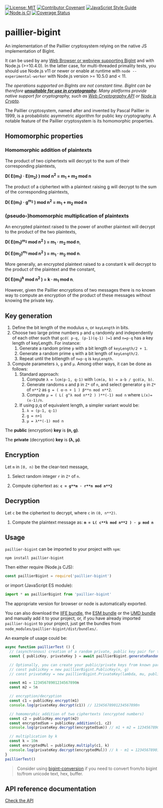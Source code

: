 [![License: MIT](https://img.shields.io/badge/License-MIT-yellow.svg)](https://opensource.org/licenses/MIT)
[![Contributor Covenant](https://img.shields.io/badge/Contributor%20Covenant-2.1-4baaaa.svg)](CODE_OF_CONDUCT.md)
[![JavaScript Style Guide](https://img.shields.io/badge/code_style-standard-brightgreen.svg)](https://standardjs.com)
[![Node.js CI](https://github.com/juanelas/paillier-bigint/workflows/Node.js%20CI/badge.svg)](https://github.com/juanelas/paillier-bigint/actions?query=workflow%3A%22Node.js+CI%22)
[![Coverage Status](https://coveralls.io/repos/github/juanelas/paillier-bigint/badge.svg?branch=master)](https://coveralls.io/github/juanelas/paillier-bigint?branch=master)

# paillier-bigint

An implementation of the Paillier cryptosystem relying on the native JS implementation of BigInt. 

It can be used by any [Web Browser or webview supporting BigInt](https://developer.mozilla.org/en-US/docs/Web/JavaScript/Reference/Global_Objects/BigInt#Browser_compatibility) and with Node.js (>=10.4.0). In the latter case, for multi-threaded primality tests, you should use Node.js v11 or newer or enable at runtime with `node --experimental-worker` with Node.js version >= 10.5.0 and < 11.

_The operations supported on BigInts are not constant time. BigInt can be therefore **[unsuitable for use in cryptography](https://www.chosenplaintext.ca/articles/beginners-guide-constant-time-cryptography.html).** Many platforms provide native support for cryptography, such as [Web Cryptography API](https://w3c.github.io/webcrypto/) or [Node.js Crypto](https://nodejs.org/dist/latest/docs/api/crypto.html)._

The Paillier cryptosystem, named after and invented by Pascal Paillier in 1999, is a probabilistic asymmetric algorithm for public key cryptography. A notable feature of the Paillier cryptosystem is its homomorphic properties.

## Homomorphic properties

### Homomorphic addition of plaintexts

The product of two ciphertexts will decrypt to the sum of their corresponding plaintexts,

**D( E(m<sub>1</sub>) · E(m<sub>2</sub>) ) mod n<sup>2</sup> = m<sub>1</sub> + m<sub>2</sub> mod n**

The product of a ciphertext with a plaintext raising g will decrypt to the sum of the corresponding plaintexts,

**D( E(m<sub>1</sub>) · g<sup>m<sub>2</sub></sup> ) mod n<sup>2</sup> = m<sub>1</sub> + m<sub>2</sub> mod n**

### (pseudo-)homomorphic multiplication of plaintexts

An encrypted plaintext raised to the power of another plaintext will decrypt to the product of the two plaintexts,

**D( E(m<sub>1</sub>)<sup>m<sub>2</sub></sup> mod n<sup>2</sup> ) = m<sub>1</sub> · m<sub>2</sub> mod n**,

**D( E(m<sub>2</sub>)<sup>m<sub>1</sub></sup> mod n<sup>2</sup> ) = m<sub>1</sub> · m<sub>2</sub> mod n**.

More generally, an encrypted plaintext raised to a constant k will decrypt to the product of the plaintext and the
constant,

**D( E(m<sub>1</sub>)<sup>k</sup> mod n<sup>2</sup> ) = k · m<sub>1</sub> mod n**.

However, given the Paillier encryptions of two messages there is no known way to compute an encryption of the product of
these messages without knowing the private key.

## Key generation

1. Define the bit length of the modulus `n`, or `keyLength` in bits.
2. Choose two large prime numbers `p` and `q` randomly and independently of each other such that `gcd( p·q, (p-1)(q-1) )=1` and `n=p·q` has a key length of keyLength. For instance:
   1. Generate a random prime `p` with a bit length of `keyLength/2 + 1`.
   2. Generate a random prime `q` with a bit length of `keyLength/2`.
   3. Repeat until the bitlength of `n=p·q` is `keyLength`.
3. Compute parameters `λ`, `g` and `μ`. Among other ways, it can be done as follows:
   1. Standard approach:
      1. Compute `λ = lcm(p-1, q-1)` with `lcm(a, b) = a·b / gcd(a, b)`.
      2. Generate randoms `α` and `β` in `Z*` of `n`, and select generator `g` in `Z*` of `n**2` as `g = ( α·n + 1 ) β**n mod n**2`.
      3. Compute `μ = ( L( g^λ mod n**2 ) )**(-1) mod n` where `L(x)=(x-1)/n`.
   2. If using p,q of equivalent length, a simpler variant would be:
      1. `λ = (p-1, q-1)`
      2. `g = n+1`
      3. `μ = λ**(-1) mod n`
   
The **public** (encryption) **key** is **(n, g)**.

The **private** (decryption) **key** is **(λ, μ)**. 
  
## Encryption
Let `m` in `[0, n)` be the clear-text message,

1. Select random integer `r` in `Z*` of `n`.

2. Compute ciphertext as: **`c = g**m · r**n mod n**2`**

## Decryption
Let `c` be the ciphertext to decrypt, where `c` in `(0, n**2)`.

1. Compute the plaintext message as: **`m = L( c**λ mod n**2 ) · μ mod n`**

## Usage

`paillier-bigint` can be imported to your project with `npm`:

```console
npm install paillier-bigint
```

Then either require (Node.js CJS):

```javascript
const paillierBigint = require('paillier-bigint')
```

or import (JavaScript ES module):

```javascript
import * as paillierBigint from 'paillier-bigint'
```

The appropriate version for browser or node is automatically exported.

You can also download the [IIFE bundle](https://raw.githubusercontent.com/juanelas/paillier-bigint/master/dist/bundles/iife.js), the [ESM bundle](https://raw.githubusercontent.com/juanelas/paillier-bigint/master/dist/bundles/esm.min.js) or the [UMD bundle](https://raw.githubusercontent.com/juanelas/paillier-bigint/master/dist/bundles/umd.js) and manually add it to your project, or, if you have already imported `paillier-bigint` to your project, just get the bundles from `node_modules/paillier-bigint/dist/bundles/`.

An example of usage could be:

```javascript
async function paillierTest () {
  // (asynchronous) creation of a random private, public key pair for the Paillier cryptosystem
  const { publicKey, privateKey } = await paillierBigint.generateRandomKeys(3072)

  // Optionally, you can create your public/private keys from known parameters
  // const publicKey = new paillierBigint.PublicKey(n, g)
  // const privateKey = new paillierBigint.PrivateKey(lambda, mu, publicKey)

  const m1 = 12345678901234567890n
  const m2 = 5n

  // encryption/decryption
  const c1 = publicKey.encrypt(m1)
  console.log(privateKey.decrypt(c1)) // 12345678901234567890n

  // homomorphic addition of two ciphertexts (encrypted numbers)
  const c2 = publicKey.encrypt(m2)
  const encryptedSum = publicKey.addition(c1, c2)
  console.log(privateKey.decrypt(encryptedSum)) // m1 + m2 = 12345678901234567895n

  // multiplication by k
  const k = 10n
  const encryptedMul = publicKey.multiply(c1, k)
  console.log(privateKey.decrypt(encryptedMul)) // k · m1 = 123456789012345678900n
}
paillierTest()
```

> Consider using [bigint-conversion](https://github.com/juanelas/bigint-conversion) if you need to convert from/to bigint to/from unicode text, hex, buffer.

## API reference documentation

[Check the API](./docs/API.md)

